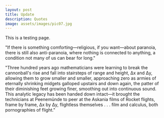 ```yaml
---
layout: post
title: Update
description: Quotes
image: assets/images/pic07.jpg
---
```


This is a testing page.

"If there is something comforting—religious, if you want—about paranoia, there is still also anti-paranoia, where nothing is connected to anything, a condition not many of us can bear for long."

"Three hundred years ago mathematicians were learning to break the cannonball's rise and fall into stairsteps of range and height, Δx and Δy, allowing them to grow smaller and smaller, approaching zero as armies of eternally shrinking midgets galloped upstairs and down again, the patter of their diminishing feet growing finer, smoothing out into continuous sound. This analytic legacy has been handed down intact—it brought the technicians at Peenemünde to peer at the Askania films of Rocket flights, frame by frame, Δx by Δy, flightless themselves . . . film and calculus, both pornographies of flight."
